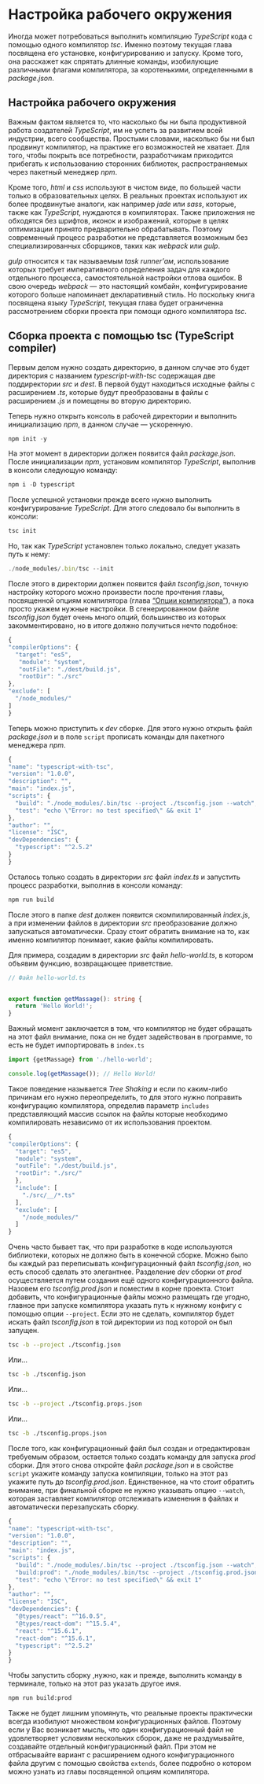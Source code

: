 # Настройка рабочего окружения

Иногда может потребоваться выполнить компиляцию _TypeScript_ кода с помощью одного компилятор _tsc_. Именно поэтому текущая глава посвящена его установке, конфигурированию и запуску. Кроме того, она расскажет как спрятать длинные команды, изобилующие различными флагами компилятора, за коротенькими, определенными в _package.json_.



## Настройка рабочего окружения

Важным фактом является то, что насколько бы ни была продуктивной работа создателей _TypeScript_, им не успеть за развитием всей индустрии, всего сообщества. Простыми словами, насколько бы ни был продвинут компилятор, на практике его возможностей не хватает. Для того, чтобы покрыть все потребности, разработчикам приходится прибегать к использованию сторонних библиотек, распространяемых через пакетный менеджер _npm_. 

Кроме того, _html_ и _css_ используют в чистом виде, по большей части только в образовательных целях. В реальных проектах используют их более продвинутые аналоги, как например _jade_ или _sass_, которые, также как _TypeScript_, нуждаются в компиляторах. Также приложения не обходятся без шрифтов, иконок и изображений, которые в целях оптимизации принято предварительно обрабатывать. Поэтому современный процесс разработки не представляется возможным без специализированных сборщиков, таких как _webpack_ или _gulp_.

_gulp_ относится к так называемым _task runner’ам_, использование которых требует императивного определения задач для каждого отдельного процесса, самостоятельной настройки отлова ошибок. В свою очередь _webpack_ — это настоящий комбайн, конфигурирование которого больше напоминает декларативный стиль. Но поскольку книга посвящена языку _TypeScript_, текущая глава будет ограниченна рассмотрением сборки проекта при помощи одного компилятора _tsc_.


## Сборка проекта с помощью tsc (TypeScript compiler)

Первым делом нужно создать директорию, в данном случае это будет директория с названием _typescript-with-tsc_ содержащая две поддиректории _src_ и _dest_. В первой будут находиться исходные файлы с расширением _.ts_, которые будут преобразованы в файлы с расширением _.js_ и помещены во вторую директорию. 

Теперь нужно открыть консоль в рабочей директории и выполнить инициализацию _npm_, в данном случае — ускоренную.

`````ts
npm init -y
`````

На этот момент в директории должен появится файл _package.json_. После инициализации _npm_, установим компилятор _TypeScript_, выполнив в консоли следующую команду:

`````ts
npm i -D typescript
`````

После успешной установки прежде всего нужно выполнить конфигурирование _TypeScript_. Для этого следовало бы выполнить в консоли:

`````ts
tsc init
`````

Но, так как _TypeScript_ установлен только локально, следует указать путь к нему:

`````ts
./node_modules/.bin/tsc --init
`````

После этого в директории должен появится файл _tsconfig.json_, точную настройку которого можно произвести после прочтения главы, посвященной опциям компилятора (глава [“Опции компилятора”](../060.(Компилятор)%20Опции%20компилятора)), а пока просто укажем нужные настройки. В сгенерированном файле _tsconfig.json_ будет очень много опций, большинство из которых закомментировано, но в итоге должно получиться нечто подобное:

`````ts
{
"compilerOptions": {
  "target": "es5",
   "module": "system", 
   "outFile": "./dest/build.js", 
   "rootDir": "./src" 
},
"exclude": [
  "/node_modules/"
]
}
`````

Теперь можно приступить к _dev_ сборке. Для этого нужно открыть файл _package.json_ и в поле `script` прописать команды для пакетного менеджера _npm_.

`````ts
{
"name": "typescript-with-tsc",
"version": "1.0.0",
"description": "",
"main": "index.js",
"scripts": {
  "build": "./node_modules/.bin/tsc --project ./tsconfig.json --watch",
  "test": "echo \"Error: no test specified\" && exit 1"
},
"author": "",
"license": "ISC",
"devDependencies": {
  "typescript": "^2.5.2"
}
}
`````
Осталось только создать в директории _src_ файл _index.ts_ и запустить процесс разработки, выполнив в консоли команду:

`````ts
npm run build
`````

После этого в папке _dest_ должен появится скомпилированный _index.js_, а при изменении файлов в директории _src_ преобразование должно запускаться автоматически. Сразу стоит обратить внимание на то, как именно компилятор понимает, какие файлы компилировать. 

Для примера, создадим в директории _src_ файл _hello-world.ts_, в котором объявим функцию, возвращающее приветствие.

`````ts
// Файл hello-world.ts


export function getMassage(): string {
  return 'Hello World!';
}
`````

Важный момент заключается в том, что компилятор не будет обращать на этот файл внимание, пока он не будет задействован в программе, то есть не будет импортировать в `index.ts`

`````ts
import {getMassage} from './hello-world';

console.log(getMassage()); // Hello World!
`````

Такое поведение называется _Tree Shaking_ и если по каким-либо причинам его нужно переопределить, то для этого нужно поправить конфигурацию компилятора, определив параметр `includes` представляющий массив ссылок на файлы которые необходимо компилировать независимо от их использования проектом.

`````ts
{
"compilerOptions": {
  "target": "es5",
  "module": "system",
  "outFile": "./dest/build.js",
  "rootDir": "./src/"  
  },
  "include": [
    "./src/__/*.ts"
  ],
  "exclude": [
    "/node_modules/"
  ]
}
`````

Очень часто бывает так, что при разработке в коде используются библиотеки, которых не должно быть в конечной сборке. Можно было бы каждый раз переписывать конфигурационный файл _tsconfig.json_, но есть способ сделать это элегантнее. Разделение _dev_ сборки от _prod_ осуществляется путем создания ещё одного конфигурационного файла. Назовем его _tsconfig.prod.json_ и поместим в корне проекта. Стоит добавить, что конфигурационные файлы можно размещать где угодно, главное при запуске компилятора указать путь к нужному конфигу с помощью опции `--project`. Если это не сделать, компилятор будет искать файл _tsconfig.json_ в той директории из под которой он был запущен.

`````sh
tsc -b --project ./tsconfig.json
`````

Или...

`````sh
tsc -b ./tsconfig.json
`````

Или...

`````sh
tsc -b --project ./tsconfig.props.json
`````

Или...

`````sh
tsc -b ./tsconfig.props.json
`````

После того, как конфигурационный файл был создан и отредактирован требуемым образом, остается только создать команду для запуска _prod_ сборки. Для этого снова откройте файл _package.json_ и в свойстве `script` укажите команду запуска компиляции, только на этот раз укажите путь до _tsconfig.prod.json_. Единственное, на что стоит обратить внимание, при финальной сборке не нужно указывать опцию  `--watch`, которая заставляет компилятор отслеживать изменения в файлах и автоматически перезапускать сборку.

`````ts
{
"name": "typescript-with-tsc",
"version": "1.0.0",
"description": "",
"main": "index.js",
"scripts": {
  "build": "./node_modules/.bin/tsc --project ./tsconfig.json --watch",
  "build:prod": "./node_modules/.bin/tsc --project ./tsconfig.prod.json",
  "test": "echo \"Error: no test specified\" && exit 1"
},
"author": "",
"license": "ISC",
"devDependencies": {
  "@types/react": "^16.0.5",
  "@types/react-dom": "^15.5.4",
  "react": "^15.6.1",
  "react-dom": "^15.6.1",
  "typescript": "^2.5.2"
}
}
`````

Чтобы запустить сборку ,нужно, как и прежде, выполнить команду в терминале, только на этот раз указать другое имя.

`````sh
npm run build:prod
`````

Также не будет лишним упомянуть, что реальные проекты практически всегда изобилуют множеством конфигурационных файлов. Поэтому если у Вас возникает мысль, что один конфигурационный файл не удовлетворяет условиям нескольких сборок, даже не раздумывайте, создавайте отдельный конфигурационный файл. При этом не отбрасывайте вариант с расширением одного конфигурационного файла другим с помощью свойства `extends`, более подробно о котором можно узнать из главы посвященной опциям компилятора.
